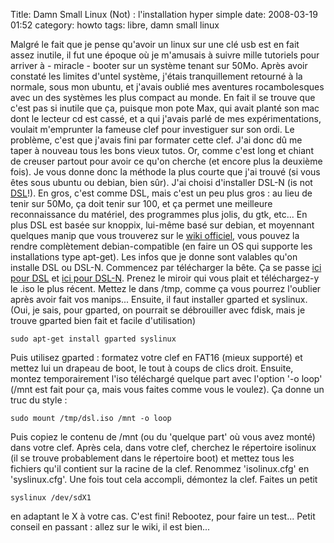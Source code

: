 Title: Damn Small Linux (Not) : l'installation hyper simple
date: 2008-03-19 01:52
category: howto
tags: libre, damn small linux

Malgré le fait que je pense qu'avoir un linux sur une clé usb est
en fait assez inutile, il fut une époque où je m'amusais à suivre
mille tutoriels pour arriver à - miracle - booter sur un système
tenant sur 50Mo. Après avoir constaté les limites d'untel système,
j'étais tranquillement retourné à la normale, sous mon ubuntu, et
j'avais oublié mes aventures rocambolesques avec un des systèmes
les plus compact au monde. En fait il se trouve que c'est pas si
inutile que ça, puisque mon pote Max, qui avait planté son mac dont
le lecteur cd est cassé, et a qui j'avais parlé de mes
expérimentations, voulait m'emprunter la fameuse clef pour
investiguer sur son ordi. Le problème, c'est que j'avais fini par
formater cette clef. J'ai donc dû me taper à nouveau tous les bons
vieux tutos. Or, comme c'est long et chiant de creuser partout pour
avoir ce qu'on cherche (et encore plus la deuxième fois). Je vous
donne donc la méthode la plus courte que j'ai trouvé (si vous êtes
sous ubuntu ou debian, bien sûr). J'ai choisi d'installer DSL-N (is
not [DSL](http://fr.wikipedia.org/wiki/Damn_Small_Linux)!). En
gros, c'est comme DSL, mais c'est un peu plus gros : au lieu de
tenir sur 50Mo, ça doit tenir sur 100, et ça permet une meilleure
reconnaissance du matériel, des programmes plus jolis, du gtk,
etc... En plus DSL est basée sur knoppix, lui-même basé sur debian,
et moyennant quelques manip que vous trouverez sur le
[wiki officiel](http://damnsmalllinux.org/wiki/), vous pouvez la
rendre complètement debian-compatible (en faire un OS qui supporte
les installations type apt-get). Les infos que je donne sont
valables qu'on installe DSL ou DSL-N. Commencez par télécharger la
bête. Ça se passe
[ici pour DSL](http://damnsmalllinux.org/download.html) et
[ici pour DSL-N](http://damnsmalllinux.org/dsl-n/download.html).
Prenez le miroir qui vous plait et téléchargez-y le .iso le plus
récent. Mettez le dans /tmp, comme ça vous pourrez l'oublier après
avoir fait vos manips... Ensuite, il faut installer gparted et
syslinux. (Oui, je sais, pour gparted, on pourrait se débrouiller
avec fdisk, mais je trouve gparted bien fait et facile
d'utilisation)

    sudo apt-get install gparted syslinux

Puis utilisez gparted : formatez votre clef en FAT16 (mieux
supporté) et mettez lui un drapeau de boot, le tout à coups de
clics droit. Ensuite, montez temporairement l'iso téléchargé
quelque part avec l'option '-o loop' (/mnt est fait pour ça, mais
vous faites comme vous le voulez). Ça donne un truc du style :

    sudo mount /tmp/dsl.iso /mnt -o loop

Puis copiez le contenu de /mnt (ou du 'quelque part' où vous avez
monté) dans votre clef. Après cela, dans votre clef, cherchez le
répertoire isolinux (il se trouve probablement dans le répertoire
boot) et mettez tous les fichiers qu'il contient sur la racine de
la clef. Renommez 'isolinux.cfg' en 'syslinux.cfg'. Une fois tout
cela accompli, démontez la clef. Faites un petit

    syslinux /dev/sdX1

en adaptant le X à votre cas. C'est fini! Rebootez, pour faire un
test... Petit conseil en passant : allez sur le wiki, il est
bien...



